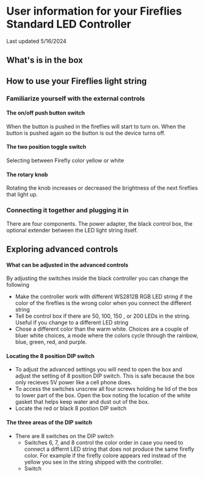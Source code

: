 # User information for your Fireflies Standard LED Controller
Last updated 5/16/2024

## What's is in the box

## How to use your Fireflies light string
### Familiarize yourself with the external controls
#### The on/off push button switch
When the button is pushed in the fireflies will start to turn on.  When the button is pushed again so the button is out the device turns off.
#### The two position toggle switch
Selecting between Firefly color yellow or white
#### The rotary knob
Rotating the knob increases or decreased the brightness of the next fireflies that light up.
### Connecting it together and plugging it in
There are four components.  The power adapter, the black control box, the optional extender between the LED light string itself.
## Exploring advanced controls
#### What can be adjusted in the advanced controls
By adjusting the switches inside the black controller you can change the following
* Make the controller work with different WS2812B RGB LED string if the color of the fireflies is the wrong color when you connect the different string
* Tell be control box if there are 50, 100, 150 , or 200 LEDs in the string.  Useful if you change to a different LED string
* Chose a different color than the warm white.  Choices are a couple of bluer white choices, a mode where the colors cycle through the rainbow, blue, green, red, and purple.
#### Locating the 8 position DIP switch
* To adjust the advanced settings you will need to open the box and adjust the setting of 8 position DIP switch. This is safe because the box only recieves 5V power like a cell phone does.
* To access the switches unscrew all four screws holding he lid of the box to lower part of the box.  Open the box noting the location of the white gasket that helps keep water and dust out of the box.
* Locate the red or black 8 postion DIP switch
#### The three areas of the DIP switch
* There are 8 switches on the DIP switch
  * Switches 6, 7, and 8 control the color order in case you need to connect a differnt LED string that does not produce the same firefly color.  For example if the firefly colore appears red instead of the yellow you see in the string shipped with the controller.
  * Switch

